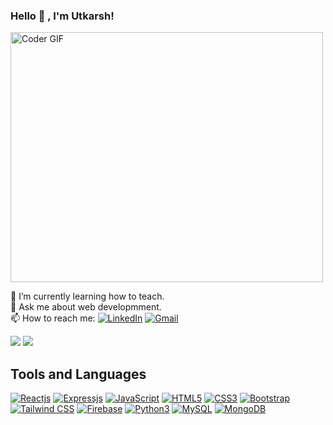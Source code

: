 ### Hello :handshake: , I'm Utkarsh!

<img src="https://media.giphy.com/media/SWoSkN6DxTszqIKEqv/giphy.gif" alt="Coder GIF" width="500" height="400">

🌱 I’m currently learning how to teach. <br>
💬 Ask me about web developmment.<br>
📫 How to reach me: [![LinkedIn](https://img.shields.io/badge/-LinkedIn-blue?style=social&logo=linkedin&link=https://www.linkedin.com/in/sandeep-kumar-singh-449910178/)](https://www.linkedin.com/in/utkarsh2504/)
[![Gmail](https://img.shields.io/badge/-Gmail-red?style=social&logo=gmail&link=mailto:utkarsh19213@iiitd.ac.in)](mailto:utkarsh19213@iiitd.ac.in)
<br>

<img src="https://github-readme-stats.vercel.app/api/top-langs/?username=utkarsh-dubey&show_icons=true&theme=radical&layout=compact&count_private=true&langs_count=6">
<img src="https://github-readme-stats.vercel.app/api?username=utkarsh-dubey&show_icons=true&cache_seconds=86400&theme=nightowl"><br>

## Tools and Languages
[![Reactjs](https://img.shields.io/badge/-ReactJS-black?style=social&logo=react&link=https://github.com/utkarsh-dubey)](https://github.com/utkarsh-dubey)
[![Expressjs](https://img.shields.io/badge/-Express.js-violet?style=social&logo=express&link=https://github.com/utkarsh-dubey)](https://github.com/utkarsh-dubey)
[![JavaScript](https://img.shields.io/badge/-JavaScript-green?style=social&logo=javascript&link=https://github.com/utkarsh-dubey)](https://github.com/utkarsh-dubey)
[![HTML5](https://img.shields.io/badge/-HTML5-E34F26?style=social&logo=html5&link=https://github.com/utkarsh-dubey)](https://github.com/utkarsh-dubey)
[![CSS3](https://img.shields.io/badge/-CSS3-1572B6?style=social&logo=css3&link=https://github.com/utkarsh-dubey)](https://github.com/utkarsh-dubey)
[![Bootstrap](https://img.shields.io/badge/-Bootstrap-563D7C?style=social&logo=bootstrap&link=https://github.com/utkarsh-dubey)](https://github.com/utkarsh-dubey)
[![Tailwind CSS](https://img.shields.io/badge/-Tailwind%20CSS-violet?style=social&logo=tailwindcss&link=https://github.com/utkarsh-dubey)](https://github.com/utkarsh-dubey)
[![Firebase](https://img.shields.io/badge/-Firebase-blue?style=social&logo=firebase&link=https://github.com/utkarsh-dubey)](https://github.com/utkarsh-dubey)
[![Python3](https://img.shields.io/badge/-Python3-green?style=social&logo=python&link=https://github.com/utkarsh-dubey)](https://github.com/utkarsh-dubey)
[![MySQL](https://img.shields.io/badge/-MySQL-violet?style=social&logo=mysql&link=https://github.com/utkarsh-dubey)](https://github.com/utkarsh-dubey)
[![MongoDB](https://img.shields.io/badge/-MongoDB-violet?style=social&logo=mongodb&link=https://github.com/utkarsh-dubey)](https://github.com/utkarsh-dubey)
